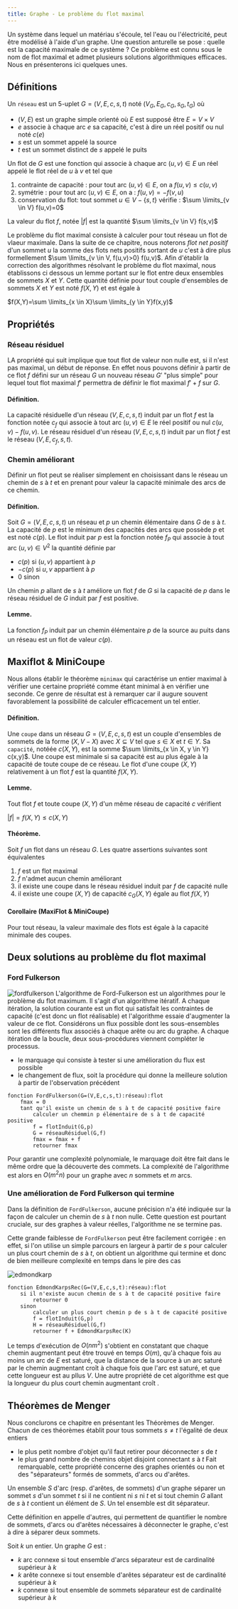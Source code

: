 ```yaml
---
title: Graphe - Le problème du flot maximal
---
```


Un système dans lequel un matériau s'écoule, tel l'eau ou l'électricité, peut
être modélisé à l'aide d'un graphe. Une question anturelle se pose : quelle est
la capacité maximale de ce système ? Ce problème est connu sous le nom de flot
maximal et admet plusieurs solutions algorithmiques efficaces. Nous en
présenterons ici quelques unes.

## <i class="fas fa-project-diagram"></i> Définitions

Un `réseau` est un 5-uplet $G=(V,E,c,s,t)$ noté $(V_G,E_G,c_G,s_G,t_G)$ où

* $(V,E)$ est un graphe simple orienté où $E$ est supposé être $E=V \times
  V$
* $e$ associe à chaque arc $e$ sa capacité, c'est à dire un réel positif ou
  nul noté $c(e)$
* $s$ est un sommet appelé la source
* $t$ est un sommet distinct de $s$ appelé le puits

Un flot de $G$ est une fonction qui associe à chaque arc $(u,v) \in E$ un
réel appelé le flot réel de $u$ à $v$ et tel que

1. contrainte de capacité : pour tout arc $(u,v) \in E$, on a $f(u,v)\leq
   c(u,v)$
2. symétrie : pour tout arc $(u,v) \in E$, on a : $f(u,v)=-f(v,u)$
3. conservation du flot: tout sommet $u \in V - \{s,t\}$ vérifie : $\sum
   \limits_{v \in V} f(u,v)=0$

La valeur du flot $f$, notée $|f|$ est la quantité $\sum \limits_{v \in V}
f(s,v)$

Le problème du flot maximal consiste à calculer pour tout réseau un flot de
vlaeur maximale. Dans la suite de ce chapitre, nous noterons *flot net positif*
d'un sommet $u$ la somme des flots nets positifs sortant de $u$ c'est à dire
plus formellement $\sum \limits_{v \in V, f(u,v)>0} f(u,v)$. Afin d'établir la
correction des algorithmes résolvant le problème du flot maximal, nous
établissons ci dessous un lemme portant sur le flot entre deux ensembles de
sommets $X$ et $Y$. Cette quantité définie pour tout couple d'ensembles de
sommets $X$ et $Y$ est noté $f(X,Y)$ et est égale à

$f(X,Y)=\sum \limits_{x \in X}\sum \limits_{y \in Y}f(x,y)$

## <i class="fas fa-project-diagram"></i> Propriétés

### Réseau résiduel

LA propriété qui suit implique que tout flot de valeur non nulle est, si il n'est pas maximal, un début de réponse. En effet nous pouvons définir à partir de ce flot $f$ défini sur un réseau $G$ un nouveau réseau $G'$ "plus simple" pour lequel tout flot maximal $f'$ permettra de définir le flot maximal $f'+f$ sur $G$.

#### Définition.

La capacité résiduelle d'un réseau $(V,E,c,s,t)$ induit par un flot $f$ est la fonction notée $c_f$ qui associe à tout arc $(u,v) \in E$ le réel positif ou nul $c(u,v)-f(u,v)$. Le réseau résiduel d'un réseau $(V,E,c,s,t)$ induit par un flot $f$ est le réseau $(V,E,c_f,s,t)$.

### Chemin améliorant

Définir un flot peut se réaliser simplement en choisissant dans le réseau un chemin de $s$ à $t$ et en prenant pour valeur la capacité minimale des arcs de ce chemin.

#### Définition.

Soit $G=(V,E,c,s,t)$ un réseau et $p$ un chemin élémentaire dans $G$ de $s$ à $t$. La capacité de $p$ est le minimum des capacités des arcs que possède $p$ et est noté $c(p)$. Le flot induit par $p$ est la fonction notée $f_P$ qui associe à tout arc $(u,v) \in V^2$ la quantité définie par

* $c(p)$ si $(u,v)$ appartient à $p$
* $-c(p)$ si $u,v$ appartient à $p$
* $0$ sinon

Un chemin $p$ allant de $s$ à $t$ améliore un flot $f$ de $G$ si la capacité de $p$ dans le réseau résiduel de $G$ induit par $f$ est positive.

#### Lemme.

La fonction $f_P$ induit par un chemin élémentaire $p$ de la source au puits dans un réseau est un flot de valeur $c(p)$.

## <i class="fas fa-project-diagram"></i> Maxiflot & MiniCoupe

Nous allons établir le théorème `minimax` qui caractérise un entier maximal à vérifier une certaine propriété comme étant minimal à en vérifier une seconde. Ce genre de résultat est à remarquer car il augure souvent favorablement la possibilité de calculer efficacement un tel entier.

#### Définition.

Une `coupe` dans un réseau $G=(V,E,c,s,t)$ est un couple d'ensembles de sommets de la forme $(X,V-X)$ avec $X\subseteq V$ tel que $s \in X$ et $t \in Y$. Sa `capacité`, notéée $c(X,Y)$, est la somme $\sum \limits_{x \in X, y \in Y} c(x,y)$. Une coupe est minimale si sa capacité est au plus égale à la capacité de toute coupe de ce réseau. Le flot d'une coupe $(X,Y)$ relativement à un flot $f$ est la quantité $f(X,Y)$.

#### Lemme.

Tout flot $f$ et toute coupe $(X,Y)$ d'un même réseau de capacité $c$ vérifient

$|f|=f(X,Y) \leq c(X,Y)$

#### Théorème.

Soit $f$ un flot dans un réseau $G$. Les quatre assertions suivantes sont équivalentes

1. $f$ est un flot maximal
2. $f$ n'admet aucun chemin améliorant
3. il existe une coupe dans le réseau résiduel induit par $f$ de capacité nulle
4. il existe une coupe $(X,Y)$ de capacité $c_G(X,Y)$ égale au flot $f(X,Y)$

#### Corollaire (MaxiFlot & MiniCoupe)

Pour tout réseau, la valeur maximale des flots est égale à la capacité minimale des coupes.

## <i class="fas fa-project-diagram"></i> Deux solutions au problème du flot maximal

### Ford Fulkerson

![fordfulkerson] L'algorithme de Ford-Fulkerson est un algorithmes pour le problème du flot maximum. Il s'agit d'un algorithme itératif. A chaque itération, la solution courante est un flot qui satisfait les contraintes de capacité (c'est donc un flot réalisable) et l'algorithme essaie d'augmenter la valeur de ce flot. Considérons un flux possible dont les sous-ensembles sont les différents flux associés à chaque arête ou arc du graphe. A chaque itération de la boucle, deux sous-procédures viennent compléter le processus.

* le marquage qui consiste à tester si une amélioration du flux est possible
* le changement de flux, soit la procédure qui donne la meilleure solution à partir de l'observation précédent

```
fonction FordFulkerson(G=(V,E,c,s,t):réseau):flot
    fmax = 0
    tant qu'il existe un chemin de s à t de capacité positive faire
        calculer un chemmin p élémentaire de s à t de capacité positive 
        f = flotInduit(G,p)
        G = réseauRésiduel(G,f)
        fmax = fmax + f
        retourner fmax
```

Pour garantir une complexité polynomiale, le marquage doit être fait dans le même ordre que la découverte des commets. La complexité de l'algorithme est alors en $O(m^2 n)$ pour un graphe avec $n$ sommets et $m$ arcs.

[fordfulkerson]:./img/FordFulkerson.gif

### Une amélioration de Ford Fulkerson qui termine

Dans la définition de `FordFulkerson`, aucune précision n'a été indiquée sur la façon de calculer un chemin de $s$ à $t$ non nulle. Cette question est pourtant cruciale, sur des graphes à valeur réelles, l'algorithme ne se termine pas.

Cette grande faiblesse de `FordFulkerson` peut être facilement corrigée : en effet, si l'on utilise un simple parcours en largeur à partir de $s$ pour calculer un plus court chemin de $s$ à $t$, on obtient un algorithme qui termine et donc de bien meilleure complexité en temps dans le pire des cas

![edmondkarp]

```
fonction EdmondKarpsRec(G=(V,E,c,s,t):réseau):flot
    si il n'existe aucun chemin de s à t de capacité positive faire 
        retourner 0
    sinon 
        calculer un plus court chemin p de s à t de capacité positive
        f = flotInduit(G,p)
        H = réseauRésiduel(G,f)
        retourner f + EdmondKarpsRec(K)
```

Le temps d'exécution de $O(n m^2)$ s'obtient en constatant que chaque chemin augmentant peut être trouvé en temps $O(m)$, qu'à chaque fois au moins un arc de $E$ est saturé, que la distance de la source à un arc saturé par le chemin augmentant croît à chaque fois que l'arc est saturé, et que cette longueur est au pllus $V$. Une autre propriété de cet algorithme est que la longueur du plus court chemin augmentant croît .

[edmondkarp]:./img/edmond.gif

## <i class="fas fa-project-diagram"></i> Théorèmes de Menger

Nous conclurons ce chapitre en présentant les Théorèmes de Menger. Chacun de ces théorèmes établit pour tous sommets $s \neq t$ l'égalité de deux entiers

* le plus petit nombre d'objet qu'il faut retirer pour déconnecter $s$ de $t$
* le plus grand nombre de chemins objet disjoint connectant $s$ à $t$
  Fait remarquable, cette propriété concerne des graphes orientés ou non et des
  "séparateurs" formés de sommets, d'arcs ou d'arêtes.

Un ensemble $S$ d'arc (resp. d'arêtes, de sommets) d'un graphe séparer un
sommet $s$ d'un sommet $t$ si il ne contient ni $s$ ni $t$ et si tout
chemin $G$ allant de $s$ à $t$ contient un élément de $S$. Un tel
ensemble est dit séparateur.

Cette définition en appelle d'autres, qui permettent de quantifier le nombre de
sommets, d'arcs ou d'arêtes nécessaires à déconnecter le graphe, c'est à dire à
séparer deux sommets.

Soit $k$ un entier. Un graphe $G$ est :

* $k$ arc connexe si tout ensemble d'arcs séparateur est de cardinalité
  supérieur à $k$
* $k$ arête connexe si tout ensemble d'arêtes séparateur est de cardinalité
  supérieur à $k$
* $k$ connexe si tout ensemble de sommets séparateur est de cardinalité
  supérieur à $k$
